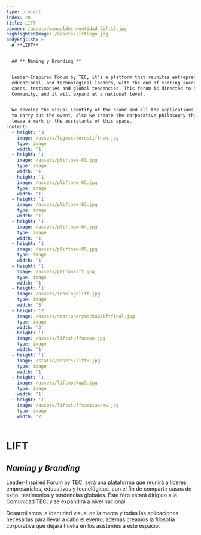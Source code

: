 ```yaml
---
type: project
index: 28
title: LIFT
banner: /assets/manualdeindentidad_lift15.jpg
highlightedImage: /assets/liftlogo.jpg
bodyEnglish: >-
  # **LIFT**


  ## **_Naming y Branding_**


  Leader-Inspired Forum by TEC, it's a platform that reunites entrepreneur,
  educational, and technological leaders, with the end of sharing successful
  cases, testimonies and global tendencies. This forum is directed to the TEC
  Community, and it will expand at a national level.


  We develop the visual identity of the brand and all the applications necessary
  to carry out the event, also we create the corporative philosophy that will
  leave a mark in the assistants of this space.
content:
  - height: '3'
    image: /assets/logoscoloresliftnew.jpg
    type: image
    width: '1'
  - height: '1'
    image: /assets/pliftnew-01.jpg
    type: image
    width: '1'
  - height: '1'
    image: /assets/pliftnew-02.jpg
    type: image
    width: '1'
  - height: '1'
    image: /assets/pliftnew-03.jpg
    type: image
    width: '1'
  - height: '1'
    image: /assets/pliftnew-04.jpg
    type: image
    width: '1'
  - height: '1'
    image: /assets/pliftnew-05.jpg
    type: image
    width: '1'
  - height: '1'
    image: /assets/patronlift.jpg
    type: image
    width: '1'
  - height: '1'
    image: /assets/iconlogolift.jpg
    type: image
    width: '3'
  - height: '2'
    image: /assets/stationerymockupliftfinal.jpg
    type: image
    width: '3'
  - height: '1'
    image: /assets/liftstuffnuevo.jpg
    type: image
    width: '1'
  - height: '1'
    image: /static/assets/lift8.jpg
    type: image
    width: '1'
  - height: '1'
    image: /assets/liftmockup3.jpg
    type: image
    width: '1'
  - height: '1'
    image: /assets/liftstuffcamisasnew.jpg
    type: image
    width: '2'
---
```

# **LIFT**

## **_Naming y Branding_**

Leader-Inspired Forum by TEC, será una plataforma que reunirá a líderes empresariales, educativos y tecnológicos, con el fin de compartir casos de éxito, testimonios y tendencias globales. Este foro estará dirigido a la Comunidad TEC, y se expandirá a nivel nacional. 

Desarrollamos la identidad visual de la marca y todas las aplicaciones necesarias para llevar a cabo el evento, además creamos la filosofía corporativa que dejará huella en los asistentes a este espacio.
